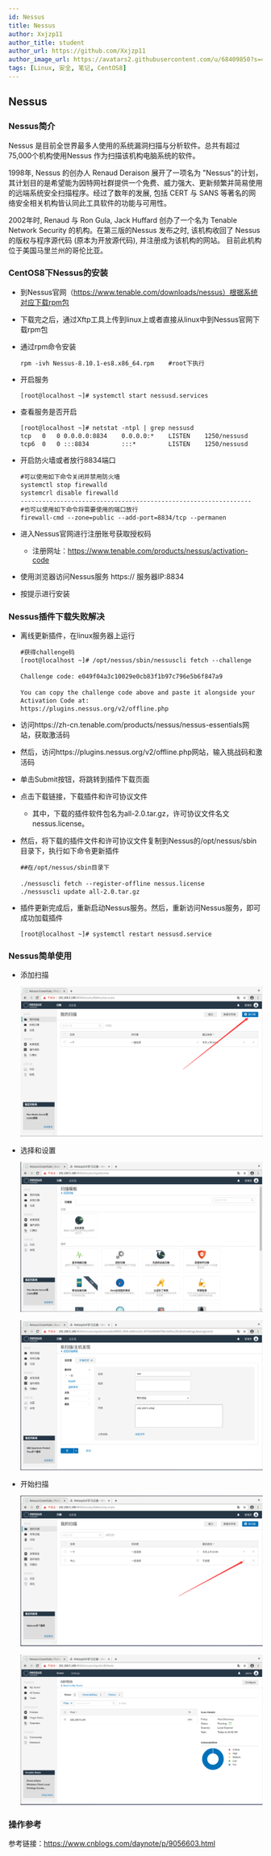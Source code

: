 ```yaml
---
id: Nessus
title: Nessus
author: Xxjzp11
author_title: student
author_url: https://github.com/Xxjzp11
author_image_url: https://avatars2.githubusercontent.com/u/68409850?s=460&u=144d3c818e76fe4b88687db84279fad48b198818&v=4
tags: [Linux, 安全, 笔记, CentOS8]
---
```


## Nessus

### Nessus简介

Nessus 是目前全世界最多人使用的系统漏洞扫描与分析软件。总共有超过75,000个机构使用Nessus 作为扫描该机构电脑系统的软件。

1998年, Nessus 的创办人 Renaud Deraison 展开了一项名为 "Nessus"的计划，其计划目的是希望能为因特网社群提供一个免费、威力强大、更新频繁并简易使用的远端系统安全扫描程序。经过了数年的发展, 包括 CERT 与 SANS 等著名的网络安全相关机构皆认同此工具软件的功能与可用性。

2002年时, Renaud 与 Ron Gula, Jack Huffard 创办了一个名为 Tenable Network Security 的机构。在第三版的Nessus 发布之时, 该机构收回了 Nessus 的版权与程序源代码 (原本为开放源代码), 并注册成为该机构的网站。 目前此机构位于美国马里兰州的哥伦比亚。

<!--truncate-->

### CentOS8下Nessus的安装

- 到Nessus官网（https://www.tenable.com/downloads/nessus）根据系统对应下载rpm包

- 下载完之后，通过Xftp工具上传到linux上或者直接从linux中到Nessus官网下载rpm包

- 通过rpm命令安装

  ``` 
  rpm -ivh Nessus-8.10.1-es8.x86_64.rpm    #root下执行
  ```

- 开启服务

  ``` 
  [root@localhost ~]# systemctl start nessusd.services
  ```

- 查看服务是否开启

  ``` 
  [root@localhost ~]# netstat -ntpl | grep nessusd
  tcp   0   0 0.0.0.0:8834    0.0.0.0:*    LISTEN    1250/nessusd  
  tcp6  0   0 :::8834         :::*         LISTEN    1250/nessusd  
  ```

- 开启防火墙或者放行8834端口

  ``` 
  #可以使用如下命令关闭并禁用防火墙
  systemctl stop firewalld
  systemcrl disable firewalld
  ----------------------------------------------------------------
  #也可以使用如下命令将需要使用的端口放行
  firewall-cmd --zone=public --add-port=8834/tcp --permanen
  ```

- 进入Nessus官网进行注册账号获取授权码

  - 注册网址：https://www.tenable.com/products/nessus/activation-code

- 使用浏览器访问Nessus服务 https:// 服务器IP:8834

- 按提示进行安装

### Nessus插件下载失败解决

- 离线更新插件，在linux服务器上运行

  ``` 
  #获得challenge码
  [root@localhost ~]# /opt/nessus/sbin/nessuscli fetch --challenge
  
  Challenge code: e049f04a3c10029e0cb83f1b97c796e5b6f847a9
  
  You can copy the challenge code above and paste it alongside your
  Activation Code at:
  https://plugins.nessus.org/v2/offline.php
  ```

- 访问https://zh-cn.tenable.com/products/nessus/nessus-essentials网站，获取激活码

- 然后，访问https://plugins.nessus.org/v2/offline.php网站，输入挑战码和激活码

- 单击Submit按钮，将跳转到插件下载页面

- 点击下载链接，下载插件和许可协议文件

  - 其中，下载的插件软件包名为all-2.0.tar.gz，许可协议文件名文nessus.license。

- 然后，将下载的插件文件和许可协议文件复制到Nessus的/opt/nessus/sbin目录下，执行如下命令更新插件

  ``` 
  ##在/opt/nessus/sbin目录下
  
  ./nessuscli fetch --register-offline nessus.license
  ./nessuscli update all-2.0.tar.gz
  ```

- 插件更新完成后，重新启动Nessus服务。然后，重新访问Nessus服务，即可成功加载插件

  ``` 
  [root@localhost ~]# systemctl restart nessusd.service
  ```

### Nessus简单使用

- 添加扫描

  ![image-20200616103816871](https://raw.githubusercontent.com/Xxjzp11/Xxjzp11_blog/master/blog/images/image-20200616103816871.png)

- 选择和设置

  ![image-20200616104026277](https://raw.githubusercontent.com/Xxjzp11/Xxjzp11_blog/master/blog/images/image-20200616104026277.png)

  ![image-20200616104156060](https://raw.githubusercontent.com/Xxjzp11/Xxjzp11_blog/master/blog/images/image-20200616104156060.png)

- 开始扫描

  ![image-20200616104223783](https://raw.githubusercontent.com/Xxjzp11/Xxjzp11_blog/master/blog/images/image-20200616104223783.png)

  ![image-20200616104323303](https://raw.githubusercontent.com/Xxjzp11/Xxjzp11_blog/master/blog/images/image-20200616104323303.png)

### 操作参考

参考链接：https://www.cnblogs.com/daynote/p/9056603.html